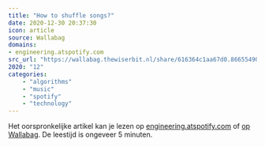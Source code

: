 ```yaml
---
title: "How to shuffle songs?"
date: 2020-12-30 20:37:30
icon: article
source: Wallabag
domains:
- engineering.atspotify.com
src_url: "https://wallabag.thewiserbit.nl/share/616364c1aa67d0.86655490"
2020: "12"
categories:
    - "algorithms"
    - "music"
    - "spotify"
    - "technology"
---
```

Het oorspronkelijke artikel kan je lezen op [engineering.atspotify.com](https://engineering.atspotify.com/2014/02/28/how-to-shuffle-songs/) of [op Wallabag](https://wallabag.thewiserbit.nl/share/616364c1aa67d0.86655490). De leestijd is ongeveer 5 minuten.